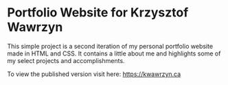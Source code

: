 # Portfolio Website for Krzysztof Wawrzyn

This simple project is a second iteration of my personal portfolio website made in HTML and CSS.  It contains a little about me and highlights some of my select projects and accomplishments.

To view the published version visit here: https://kwawrzyn.ca
